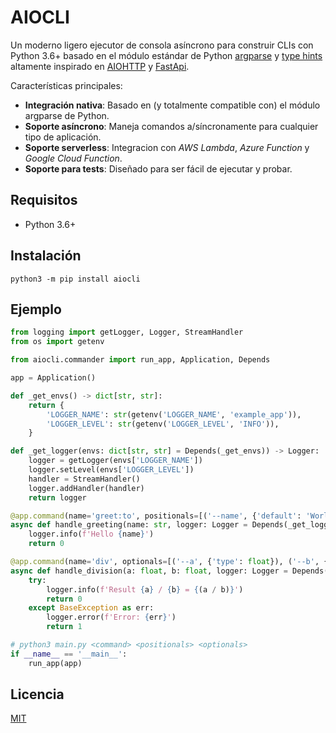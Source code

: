 # AIOCLI

Un moderno ligero ejecutor de consola asíncrono para construir CLIs con Python 3.6+ basado en el módulo estándar de Python [argparse](https://docs.python.org/3/library/argparse.html) y [type hints](https://docs.python.org/3/library/typing.html) altamente inspirado en [AIOHTTP](https://github.com/aio-libs/aiohttp) y [FastApi](https://github.com/tiangolo/fastapi).

Características principales:

* **Integración nativa**: Basado en (y totalmente compatible con) el módulo argparse de Python.
* **Soporte asíncrono**: Maneja comandos a/síncronamente para cualquier tipo de aplicación.
* **Soporte serverless**: Integracion con *AWS Lambda*, *Azure Function* y *Google Cloud Function*.
* **Soporte para tests**: Diseñado para ser fácil de ejecutar y probar.

## Requisitos

- Python 3.6+

## Instalación

```shell
python3 -m pip install aiocli
```

## Ejemplo

```python hl_lines="6 37"
from logging import getLogger, Logger, StreamHandler
from os import getenv

from aiocli.commander import run_app, Application, Depends

app = Application()

def _get_envs() -> dict[str, str]:
    return {
        'LOGGER_NAME': str(getenv('LOGGER_NAME', 'example_app')),
        'LOGGER_LEVEL': str(getenv('LOGGER_LEVEL', 'INFO')),
    }

def _get_logger(envs: dict[str, str] = Depends(_get_envs)) -> Logger:
    logger = getLogger(envs['LOGGER_NAME'])
    logger.setLevel(envs['LOGGER_LEVEL'])
    handler = StreamHandler()
    logger.addHandler(handler)
    return logger

@app.command(name='greet:to', positionals=[('--name', {'default': 'World!'})])
async def handle_greeting(name: str, logger: Logger = Depends(_get_logger)) -> int:
    logger.info(f'Hello {name}')
    return 0

@app.command(name='div', optionals=[('--a', {'type': float}), ('--b', {'type': float})])
async def handle_division(a: float, b: float, logger: Logger = Depends(_get_logger)) -> int:
    try:
        logger.info(f'Result {a} / {b} = {(a / b)}')
        return 0
    except BaseException as err:
        logger.error(f'Error: {err}')
        return 1

# python3 main.py <command> <positionals> <optionals>
if __name__ == '__main__':
    run_app(app)
```

## Licencia

[MIT](https://github.com/aiopy/python-aiocli/blob/master/LICENSE)
